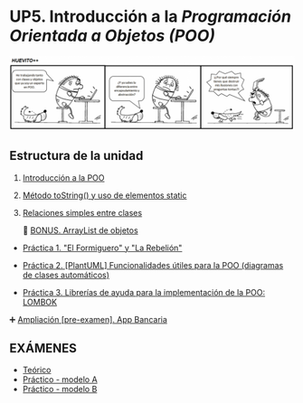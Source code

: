 # UP5. Introducción a la _Programación Orientada a Objetos (POO)_
![objetos](objetos.png)

## Estructura de la unidad
1.  [Introducción a la POO](https://pbendom3.github.io/prog-1cfgs-daw/ups/UP5/5_1_introduccion_POO/index.html)
2.  [Método toString() y uso de elementos static](https://pbendom3.github.io/prog-1cfgs-daw/ups/UP5/5_2_tostrinc_static/index.html)
3.  [Relaciones simples entre clases](https://pbendom3.github.io/prog-1cfgs-daw/ups/UP5/5_3_relaciones/index.html)

    🎁 [BONUS. ArrayList de objetos](https://pbendom3.github.io/prog-1cfgs-daw/ups/UP5/5_4_arraylists/index.html)
   
- [Práctica 1. "El Formiguero" y "La Rebelión"](5_Práctica_ElFormiguero.pdf)

- [Práctica 2. [PlantUML] Funcionalidades útiles para la POO (diagramas de clases automáticos)](6_Práctica2_Modelado_PlantUML.pdf)

- [Práctica 3. Librerías de ayuda para la implementación de la POO: LOMBOK](7_Práctica3_Librerías_LOMBOK.pdf)

:heavy_plus_sign: [Ampliación [pre-examen]. App Bancaria](8_EJERCICIOS_PRE_EXAMEN.pdf)

## EXÁMENES
- [Teórico](9_EXAMEN_TEÓRICO_UD5.pdf)
- [Práctico - modelo A](10_EXAMEN_PRÁCTICO_UD5.pdf)
- [Práctico - modelo B](11_EXAMEN_PRÁCTICO_UD5.pdf)
